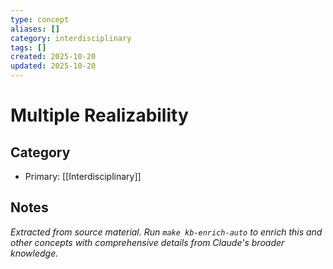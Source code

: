 ```yaml
---
type: concept
aliases: []
category: interdisciplinary
tags: []
created: 2025-10-20
updated: 2025-10-20
---
```


# Multiple Realizability

## Category

- Primary: [[Interdisciplinary]]

## Notes

*Extracted from source material. Run `make kb-enrich-auto` to enrich this and other concepts with comprehensive details from Claude's broader knowledge.*
